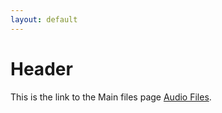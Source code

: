 ```yaml
---
layout: default
---
```


# Header

This is the link to the Main files page [Audio Files](https://d-byrne1.github.io/mscproject/audio_clips.html).
